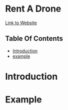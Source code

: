 # Rent A Drone

[Link to Website](https://rcass172.github.io/rent-a-drone/)

## **Table Of Contents**
 - [Introduction](#introduction)
 - [example](example-one)

# **Introduction**

# **Example**
